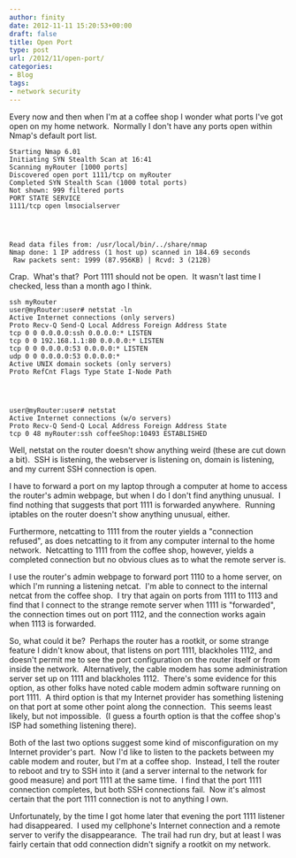 ```yaml
---
author: finity
date: 2012-11-11 15:20:53+00:00
draft: false
title: Open Port
type: post
url: /2012/11/open-port/
categories:
- Blog
tags:
- network security
---
```


Every now and then when I'm at a coffee shop I wonder what ports I've got open on my home network.  Normally I don't have any ports open within Nmap's default port list.

    
    Starting Nmap 6.01
    Initiating SYN Stealth Scan at 16:41
    Scanning myRouter [1000 ports]
    Discovered open port 1111/tcp on myRouter
    Completed SYN Stealth Scan (1000 total ports)
    Not shown: 999 filtered ports
    PORT STATE SERVICE
    1111/tcp open lmsocialserver



    
    Read data files from: /usr/local/bin/../share/nmap
    Nmap done: 1 IP address (1 host up) scanned in 184.69 seconds
     Raw packets sent: 1999 (87.956KB) | Rcvd: 3 (212B)


Crap.  What's that?  Port 1111 should not be open.  It wasn't last time I checked, less than a month ago I think.

    
    ssh myRouter
    user@myRouter:user# netstat -ln
    Active Internet connections (only servers)
    Proto Recv-Q Send-Q Local Address Foreign Address State 
    tcp 0 0 0.0.0.0:ssh 0.0.0.0:* LISTEN 
    tcp 0 0 192.168.1.1:80 0.0.0.0:* LISTEN 
    tcp 0 0 0.0.0.0:53 0.0.0.0:* LISTEN 
    udp 0 0 0.0.0.0:53 0.0.0.0:* 
    Active UNIX domain sockets (only servers)
    Proto RefCnt Flags Type State I-Node Path



    
    user@myRouter:user# netstat
    Active Internet connections (w/o servers)
    Proto Recv-Q Send-Q Local Address Foreign Address State 
    tcp 0 48 myRouter:ssh coffeeShop:10493 ESTABLISHED


Well, netstat on the router doesn't show anything weird (these are cut down a bit).  SSH is listening, the webserver is listening on, domain is listening, and my current SSH connection is open.

I have to forward a port on my laptop through a computer at home to access the router's admin webpage, but when I do I don't find anything unusual.  I find nothing that suggests that port 1111 is forwarded anywhere.  Running iptables on the router doesn't show anything unusual, either.

Furthermore, netcatting to 1111 from the router yields a "connection refused", as does netcatting to it from any computer internal to the home network.  Netcatting to 1111 from the coffee shop, however, yields a completed connection but no obvious clues as to what the remote server is.

I use the router's admin webpage to forward port 1110 to a home server, on which I'm running a listening netcat.  I'm able to connect to the internal netcat from the coffee shop.  I try that again on ports from 1111 to 1113 and find that I connect to the strange remote server when 1111 is "forwarded", the connection times out on port 1112, and the connection works again when 1113 is forwarded.

So, what could it be?  Perhaps the router has a rootkit, or some strange feature I didn't know about, that listens on port 1111, blackholes 1112, and doesn't permit me to see the port configuration on the router itself or from inside the network.  Alternatively, the cable modem has some administration server set up on 1111 and blackholes 1112.  There's some evidence for this option, as other folks have noted cable modem admin software running on port 1111.  A third option is that my Internet provider has something listening on that port at some other point along the connection.  This seems least likely, but not impossible.  (I guess a fourth option is that the coffee shop's ISP had something listening there).

Both of the last two options suggest some kind of misconfiguration on my Internet provider's part.  Now I'd like to listen to the packets between my cable modem and router, but I'm at a coffee shop.  Instead, I tell the router to reboot and try to SSH into it (and a server internal to the network for good measure) and port 1111 at the same time.  I find that the port 1111 connection completes, but both SSH connections fail.  Now it's almost certain that the port 1111 connection is not to anything I own.

Unfortunately, by the time I got home later that evening the port 1111 listener had disappeared.  I used my cellphone's Internet connection and a remote server to verify the disappearance.  The trail had run dry, but at least I was fairly certain that odd connection didn't signify a rootkit on my network.

